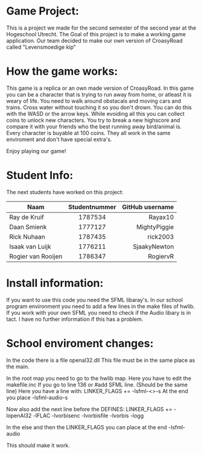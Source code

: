 # Game Project:
This is a project we made for the second semester of the second year at the Hogeschool Utrecht. The Goal of this project is to make a working game application. 
Our team decided to make our own version of CroasyRoad called "Levensmoedige kip"

# How the game works:
This game is a replica or an own made version of CroasyRoad. In this game you can be a character that is trying to run away from home, or atleast it is weary of life.
You need to walk around obstacals and moving cars and trains. Cross water without touching it so you don't drown. You can do this with the WASD or the arrow keys.
While evoiding all this you can collect coins to unlock new characters. You try to break a new highscore and compare it with your friends who the best running away bird/animal is.
Every character is buyable at 100 coins. They all work in the same enviroment and don't have special extra's.

Enjoy playing our game!

# Student Info:

The next students have worked on this project:

Naam|Studentnummer|GitHub username|
| ------------- |:-------------:| ---------:|
|Ray de Kruif|1787534|Rayax10|
|Daan Smienk|1777127|MightyPiggie|
|Rick Nuhaan|1787435|rick2003|
|Isaak van Luijk|1776211|SjaakyNewton|
|Rogier van Rooijen|1786347|RogiervR|

# Install information:

If you want to use this code you need the SFML libaray's.
In our school program environment you need to add a few lines in the make files of hwlib.
If you work with your own SFML you need to check if the Audio libary is in tact. I have no further information if this has a problem.

# School enviroment changes:

In the code there is a file openal32.dll
This file must be in the same place as the main.

In the root map you need to go to the hwlib map. Here you have to edit the makefile.inc
If you go to line 136 or #add SFML line. (Should be the same line)
Here you have a line with:
LINKER_FLAGS += -lsfml-<>-s
At the end you place -lsfml-audio-s

Now also add the next line before the DEFINES:
LINKER_FLAGS      += -lopenAl32 -lFLAC -lvorbisenc -lvorbisfile -lvorbis -logg

In the else and then the LINKER_FLAGS you can place at the end -lsfml-audio

This should make it work.
